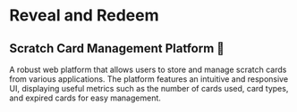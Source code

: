 # Reveal and Redeem
## Scratch Card Management Platform 🎫
A robust web platform that allows users to store and manage scratch cards from various applications. The platform features an intuitive and responsive UI, displaying useful metrics such as the number of cards used, card types, and expired cards for easy management.
